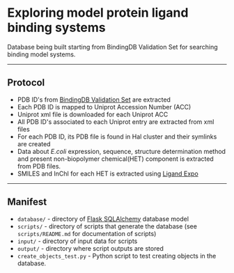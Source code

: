 # Exploring model protein ligand binding systems

Database being built starting from BindingDB Validation Set for searching binding model systems.

----
## Protocol
* PDB ID's from [BindingDB Validation Set](http://www.bindingdb.org/validation_sets/index.jsp) are extracted
* Each PDB ID is mapped to Uniprot Accession Number (ACC) 
* Uniprot xml file is downloaded for each Uniprot ACC
* All PDB ID's associated to each Uniprot entry are extracted from xml files
* For each PDB ID, its PDB file is found in Hal cluster and their symlinks are created
* Data about *E.coli* expression, sequence, structure determination method and present non-biopolymer chemical(HET) component is extracted from PDB files.
* SMILES and InChI for each HET is extracted using [Ligand Expo](http://ligand-expo.rcsb.org/)
  

----
## Manifest
* `database/` - directory of [Flask SQLAlchemy](http://flask-sqlalchemy.pocoo.org/2.0/) database model
* `scripts/` - directory of scripts that generate the database (see `scripts/README.md` for documentation of scripts)
* `input/` - directory of input data for scripts
* `output/` - directory where script outputs are stored
* `create_objects_test.py` - Python script to test creating objects in the database.

